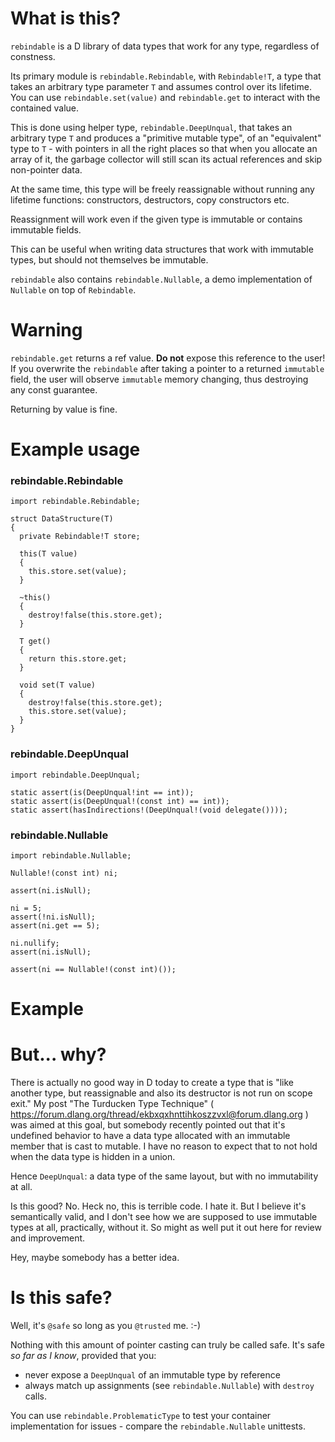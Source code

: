 # What is this?

`rebindable` is a D library of data types that work for any type, regardless of constness.

Its primary module is `rebindable.Rebindable`, with `Rebindable!T`, a type that takes an arbitrary type parameter `T`
and assumes control over its lifetime. You can use `rebindable.set(value)` and `rebindable.get` to interact with
the contained value.

This is done using helper type, `rebindable.DeepUnqual`, that takes an arbitrary type `T` and produces a
"primitive mutable type", of an "equivalent" type to `T` - with pointers in all the right places so that
when you allocate an array of it, the garbage collector will still scan its actual references and skip
non-pointer data.

At the same time, this type will be freely reassignable without running any lifetime functions: constructors,
destructors, copy constructors etc.

Reassignment will work even if the given type is immutable or contains immutable fields.

This can be useful when writing data structures that work with immutable types, but should not themselves
be immutable.

`rebindable` also contains `rebindable.Nullable`, a demo implementation of `Nullable` on top of `Rebindable`.

# Warning

`rebindable.get` returns a ref value. **Do not** expose this reference to the user! If you overwrite the
`rebindable` after taking a pointer to a returned `immutable` field, the user will observe `immutable`
memory changing, thus destroying any const guarantee.

Returning by value is fine.

# Example usage

### rebindable.Rebindable

```
import rebindable.Rebindable;

struct DataStructure(T)
{
  private Rebindable!T store;

  this(T value)
  {
    this.store.set(value);
  }

  ~this()
  {
    destroy!false(this.store.get);
  }

  T get()
  {
    return this.store.get;
  }

  void set(T value)
  {
    destroy!false(this.store.get);
    this.store.set(value);
  }
}

```

### rebindable.DeepUnqual

```
import rebindable.DeepUnqual;

static assert(is(DeepUnqual!int == int));
static assert(is(DeepUnqual!(const int) == int));
static assert(hasIndirections!(DeepUnqual!(void delegate())));
```

### rebindable.Nullable

```
import rebindable.Nullable;

Nullable!(const int) ni;

assert(ni.isNull);

ni = 5;
assert(!ni.isNull);
assert(ni.get == 5);

ni.nullify;
assert(ni.isNull);

assert(ni == Nullable!(const int)());
```

# Example

# But... why?

There is actually no good way in D today to create a type that is "like another type, but reassignable and
also its destructor is not run on scope exit." My post "The Turducken Type Technique" (
  https://forum.dlang.org/thread/ekbxqxhnttihkoszzvxl@forum.dlang.org ) was aimed at this goal, but somebody
recently pointed out that it's undefined behavior to have a data type allocated with an immutable member that is
cast to mutable. I have no reason to expect that to not hold when the data type is hidden in a union.

Hence `DeepUnqual`: a data type of the same layout, but with no immutability at all.

Is this good? No. Heck no, this is terrible code. I hate it. But I believe it's semantically valid, and I don't see
how we are supposed to use immutable types at all, practically, without it. So might as well put it out here
for review and improvement.

Hey, maybe somebody has a better idea.

# Is this safe?

Well, it's `@safe` so long as you `@trusted` me. :-)

Nothing with this amount of pointer casting can truly be called safe. It's safe *so far as I know*, provided that you:

- never expose a `DeepUnqual` of an immutable type by reference
- always match up assignments (see `rebindable.Nullable`) with `destroy` calls.

You can use `rebindable.ProblematicType` to test your container implementation for issues - compare the
`rebindable.Nullable` unittests.
